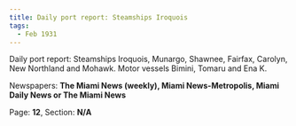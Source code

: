 ```yaml
---  
title: Daily port report: Steamships Iroquois  
tags:  
  - Feb 1931  
---  
```

  
Daily port report: Steamships Iroquois, Munargo, Shawnee, Fairfax, Carolyn, New Northland and Mohawk. Motor vessels Bimini, Tomaru and Ena K.  
  
Newspapers: **The Miami News (weekly), Miami News-Metropolis, Miami Daily News or The Miami News**  
  
Page: **12**, Section: **N/A** 
